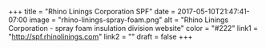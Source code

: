 +++
title = "Rhino Linings Corporation SPF"
date = 2017-05-10T21:47:41-07:00
image = "rhino-linings-spray-foam.png"
alt = "Rhino Linings Corporation - spray foam insulation division website"
color = "#222"
link1 = "http://spf.rhinolinings.com"
link2 = ""
draft = false
+++
